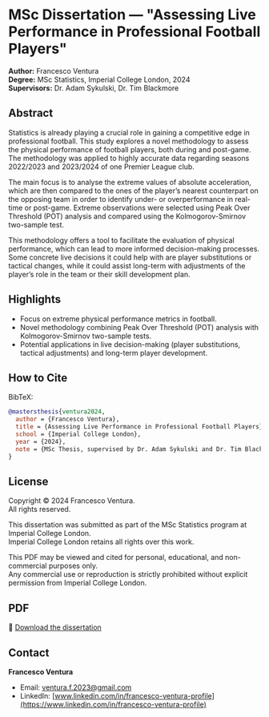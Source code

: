 # MSc Dissertation — "Assessing Live Performance in Professional Football Players"

**Author:** Francesco Ventura  
**Degree:** MSc Statistics, Imperial College London, 2024  
**Supervisors:** Dr. Adam Sykulski, Dr. Tim Blackmore

## Abstract
Statistics is already playing a crucial role in gaining a competitive edge in professional football. This study explores a novel methodology to assess the physical performance of football players, both during and post-game. The methodology was applied to highly accurate data regarding seasons 2022/2023 and 2023/2024 of one Premier League club.  

The main focus is to analyse the extreme values of absolute acceleration, which are then compared to the ones of the player’s nearest counterpart on the opposing team in order to identify under- or overperformance in real-time or post-game. Extreme observations were selected using Peak Over Threshold (POT) analysis and compared using the Kolmogorov-Smirnov two-sample test.  

This methodology offers a tool to facilitate the evaluation of physical performance, which can lead to more informed decision-making processes. Some concrete live decisions it could help with are player substitutions or tactical changes, while it could assist long-term with adjustments of the player’s role in the team or their skill development plan.

## Highlights
- Focus on extreme physical performance metrics in football.  
- Novel methodology combining Peak Over Threshold (POT) analysis with Kolmogorov-Smirnov two-sample tests.  
- Potential applications in live decision-making (player substitutions, tactical adjustments) and long-term player development.  

## How to Cite
BibTeX:
```bibtex
@mastersthesis{ventura2024,
  author = {Francesco Ventura},
  title = {Assessing Live Performance in Professional Football Players},
  school = {Imperial College London},
  year = {2024},
  note = {MSc Thesis, supervised by Dr. Adam Sykulski and Dr. Tim Blackmore}
}
```
## License
Copyright © 2024 Francesco Ventura.  
All rights reserved.  

This dissertation was submitted as part of the MSc Statistics program at Imperial College London.  
Imperial College London retains all rights over this work.  

This PDF may be viewed and cited for personal, educational, and non-commercial purposes only.  
Any commercial use or reproduction is strictly prohibited without explicit permission from Imperial College London.

## PDF
📄 [Download the dissertation](./assessing_live_performance_in_professional_football_players-2024.pdf)

## Contact
**Francesco Ventura**  
- Email: ventura.f.2023@gmail.com  
- LinkedIn: [www.linkedin.com/in/francesco-ventura-profile](https://www.linkedin.com/in/francesco-ventura-profile)








